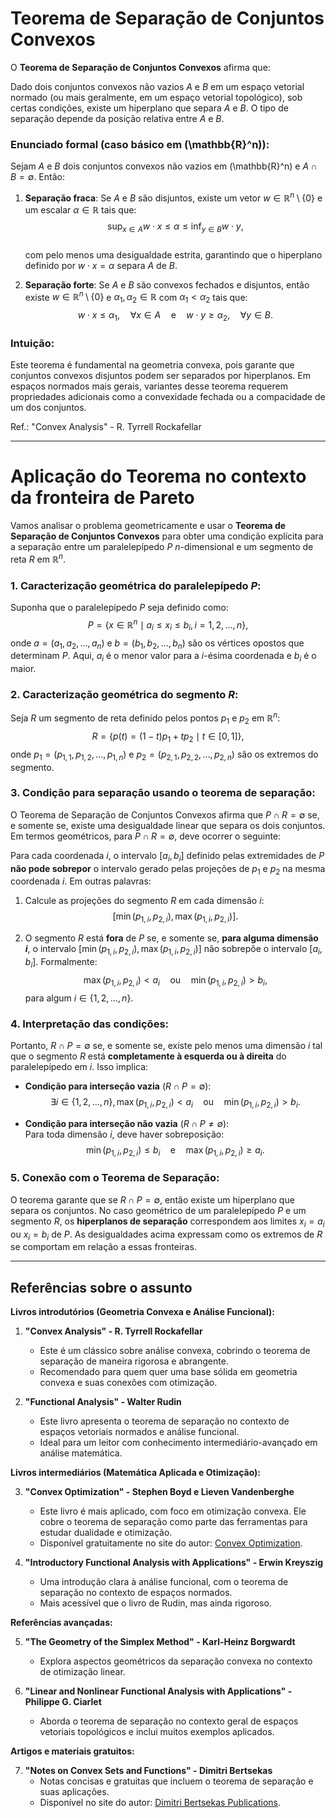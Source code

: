 # Teorema de Separação de Conjuntos Convexos

O **Teorema de Separação de Conjuntos Convexos** afirma que:

Dado dois conjuntos convexos não vazios $A$ e $B$ em um espaço vetorial normado (ou mais geralmente, em um espaço vetorial topológico), sob certas condições, existe um hiperplano que separa $A$ e $B$. O tipo de separação depende da posição relativa entre $A$ e $B$.

### Enunciado formal (caso básico em \(\mathbb{R}^n\)):

Sejam $A$ e $B$ dois conjuntos convexos não vazios em \(\mathbb{R}^n\) e $A \cap B = \emptyset$. Então:

1. **Separação fraca**: Se $A$ e $B$ são disjuntos, existe um vetor $w \in \mathbb{R}^n \setminus \{0\}$ e um escalar $\alpha \in \mathbb{R}$ tais que:  
$$
\sup_{x \in A} w \cdot x \leq \alpha \leq \inf_{y \in B} w \cdot y,
$$  
   com pelo menos uma desigualdade estrita, garantindo que o hiperplano definido por $w \cdot x = \alpha$ separa $A$ de $B$.

2. **Separação forte**: Se $A$ e $B$ são convexos fechados e disjuntos, então existe $w \in \mathbb{R}^n \setminus \{0\}$ e $\alpha_1, \alpha_2 \in \mathbb{R}$ com $\alpha_1 < \alpha_2$ tais que:  
$$
w \cdot x \leq \alpha_1, \quad \forall x \in A \quad \text{e} \quad w \cdot y \geq \alpha_2, \quad \forall y \in B.
$$  

### Intuição:
Este teorema é fundamental na geometria convexa, pois garante que conjuntos convexos disjuntos podem ser separados por hiperplanos. Em espaços normados mais gerais, variantes desse teorema requerem propriedades adicionais como a convexidade fechada ou a compacidade de um dos conjuntos.

Ref.: "Convex Analysis" - R. Tyrrell Rockafellar

---

# Aplicação do Teorema no contexto da fronteira de Pareto

Vamos analisar o problema geometricamente e usar o **Teorema de Separação de Conjuntos Convexos** para obter uma condição explícita para a separação entre um paralelepípedo $P$ $n$-dimensional e um segmento de reta $R$ em $\mathbb{R}^n$.


### 1. Caracterização geométrica do paralelepípedo $P$:

Suponha que o paralelepípedo $P$ seja definido como:  
$$
P = \{ x \in \mathbb{R}^n \mid a_i \leq x_i \leq b_i, \, i = 1, 2, \dots, n \},
$$
onde $a = (a_1, a_2, \dots, a_n)$ e $b = (b_1, b_2, \dots, b_n)$ são os vértices opostos que determinam $P$. Aqui, $a_i$ é o menor valor para a $i$-ésima coordenada e $b_i$ é o maior.


### 2. Caracterização geométrica do segmento $R$:

Seja $R$ um segmento de reta definido pelos pontos $p_1$ e $p_2$ em $\mathbb{R}^n$:  
$$
R = \{ p(t) = (1 - t) p_1 + t p_2 \mid t \in [0, 1] \},
$$
onde $p_1 = (p_{1,1}, p_{1,2}, \dots, p_{1,n})$ e $p_2 = (p_{2,1}, p_{2,2}, \dots, p_{2,n})$ são os extremos do segmento.


### 3. Condição para separação usando o teorema de separação:

O Teorema de Separação de Conjuntos Convexos afirma que $P \cap R = \emptyset$ se, e somente se, existe uma desigualdade linear que separa os dois conjuntos. Em termos geométricos, para $P \cap R = \emptyset$, deve ocorrer o seguinte:

Para cada coordenada $i$, o intervalo $[a_i, b_i]$ definido pelas extremidades de $P$ **não pode sobrepor** o intervalo gerado pelas projeções de $p_1$ e $p_2$ na mesma coordenada $i$. Em outras palavras:

1. Calcule as projeções do segmento $R$ em cada dimensão $i$:  
   $$
   [\min(p_{1,i}, p_{2,i}), \max(p_{1,i}, p_{2,i})].
   $$

2. O segmento $R$ está **fora** de $P$ se, e somente se, **para alguma dimensão $i$**, o intervalo $[\min(p_{1,i}, p_{2,i}), \max(p_{1,i}, p_{2,i})]$ não sobrepõe o intervalo $[a_i, b_i]$. Formalmente:  
   $$
   \max(p_{1,i}, p_{2,i}) < a_i \quad \text{ou} \quad \min(p_{1,i}, p_{2,i}) > b_i,
   $$
   para algum $i \in \{1, 2, \dots, n\}$.


### 4. Interpretação das condições:

Portanto, $R \cap P = \emptyset$ se, e somente se, existe pelo menos uma dimensão $i$ tal que o segmento $R$ está **completamente à esquerda ou à direita** do paralelepípedo em $i$. Isso implica:

- **Condição para interseção vazia** ($R \cap P = \emptyset$):  
  $$
  \exists i \in \{1, 2, \dots, n\}, \, \max(p_{1,i}, p_{2,i}) < a_i \quad \text{ou} \quad \min(p_{1,i}, p_{2,i}) > b_i.
  $$

- **Condição para interseção não vazia** ($R \cap P \neq \emptyset$):  
  Para toda dimensão $i$, deve haver sobreposição:
  $$
  \min(p_{1,i}, p_{2,i}) \leq b_i \quad \text{e} \quad \max(p_{1,i}, p_{2,i}) \geq a_i.
  $$


### 5. Conexão com o Teorema de Separação:
O teorema garante que se $R \cap P = \emptyset$, então existe um hiperplano que separa os conjuntos. No caso geométrico de um paralelepípedo $P$ e um segmento $R$, os **hiperplanos de separação** correspondem aos limites $x_i = a_i$ ou $x_i = b_i$ de $P$. As desigualdades acima expressam como os extremos de $R$ se comportam em relação a essas fronteiras.

---

## Referências sobre o assunto


**Livros introdutórios (Geometria Convexa e Análise Funcional):**

1. **"Convex Analysis" - R. Tyrrell Rockafellar**  
   - Este é um clássico sobre análise convexa, cobrindo o teorema de separação de maneira rigorosa e abrangente.  
   - Recomendado para quem quer uma base sólida em geometria convexa e suas conexões com otimização.  

2. **"Functional Analysis" - Walter Rudin**  
   - Este livro apresenta o teorema de separação no contexto de espaços vetoriais normados e análise funcional.  
   - Ideal para um leitor com conhecimento intermediário-avançado em análise matemática.


**Livros intermediários (Matemática Aplicada e Otimização):**

3. **"Convex Optimization" - Stephen Boyd e Lieven Vandenberghe**  
   - Este livro é mais aplicado, com foco em otimização convexa. Ele cobre o teorema de separação como parte das ferramentas para estudar dualidade e otimização.  
   - Disponível gratuitamente no site do autor: [Convex Optimization](https://web.stanford.edu/~boyd/cvxbook/).

4. **"Introductory Functional Analysis with Applications" - Erwin Kreyszig**  
   - Uma introdução clara à análise funcional, com o teorema de separação no contexto de espaços normados.  
   - Mais acessível que o livro de Rudin, mas ainda rigoroso.

**Referências avançadas:**

5. **"The Geometry of the Simplex Method" - Karl-Heinz Borgwardt**  
   - Explora aspectos geométricos da separação convexa no contexto de otimização linear.

6. **"Linear and Nonlinear Functional Analysis with Applications" - Philippe G. Ciarlet**  
   - Aborda o teorema de separação no contexto geral de espaços vetoriais topológicos e inclui muitos exemplos aplicados.


**Artigos e materiais gratuitos:**

7. **"Notes on Convex Sets and Functions" - Dimitri Bertsekas**  
   - Notas concisas e gratuitas que incluem o teorema de separação e suas aplicações.  
   - Disponível no site do autor: [Dimitri Bertsekas Publications](http://www.mit.edu/~dimitrib/).
